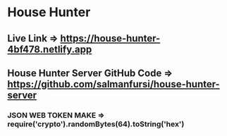 # House Hunter 
## Live Link =>  https://house-hunter-4bf478.netlify.app
## House Hunter Server GitHub Code => https://github.com/salmanfursi/house-hunter-server

### JSON WEB TOKEN MAKE => require('crypto').randomBytes(64).toString('hex')
